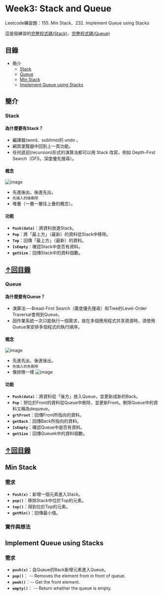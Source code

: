 # Week3: Stack and Queue
Leetcode練習題：155. Min Stack、232. Implement Queue using Stacks

這是我練習的[完整程式碼(Stack)](https://github.com/HTY62006/MyLearningNote/blob/master/Leetcode/week3/155.%20Min%20Stack.py)、[完整程式碼(Queue)](https://github.com/HTY62006/MyLearningNote/blob/master/Leetcode/week3/232.%20Implement%20Queue%20using%20Stacks.py)
## 目錄
  * 簡介
    * [Stack](https://github.com/HTY62006/MyLearningNote/blob/master/Stack%20%26%20Queue.md#stack)
    * [Queue](https://github.com/HTY62006/MyLearningNote/blob/master/Stack%20%26%20Queue.md#queue)
    * [Min Stack](https://github.com/HTY62006/MyLearningNote/blob/master/Stack%20&%20Queue.md#min-stack)
    * [Implement Queue using Stacks](https://github.com/HTY62006/MyLearningNote/blob/master/Stack%20&%20Queue.md#implement-queue-using-stacks)
## 簡介
### Stack
#### 為什麼要有Stack？
  * 編譯器(word、sublime)的 undo 。
  * 網頁瀏覽器中回到上一頁功能。
  * 任何遞迴(recursion)形式的演算法都可以用 Stack 改寫，例如 Depth-First Search（DFS，深度優先搜尋）。
#### 概念
![image](https://images.plurk.com/uSBU6dR5mM2KECR0Kxlzu.png)
  * 先進後出，後進先出。
  * `先插入的後刪除`
  * 堆疊（一層一層往上疊的概念）。
#### 功能
  * **`Push(data)`**：將資料放進Stack。
  * **`Pop`**：將「最上方」（最新）的資料從Stack中移除。
  * **`Top`**：回傳「最上方」（最新）的資料。
  * **`IsEmpty`**：確認Stack中是否有資料。
  * **`getSize`**：回傳Stack中的資料個數。

## [↑回目錄](https://github.com/HTY62006/MyLearningNote/blob/master/Stack%20%26%20Queue.md#%E7%9B%AE%E9%8C%84)

### Queue
#### 為什麼要有Queue？
  * 演算法──Bread-First Search（廣度優先搜尋）和Tree的Level-Order Traversal會用到Queue。
  * 因作業系統一次只能執行一個需求，故在多個應用程式共享資源時，須使用Queue來安排多個程式的執行順序。
#### 概念
![image](https://images.plurk.com/1OipRi9PnsLT8T65EwOiEK.png)
  * 先進先出，後進後出。
  * `先插入的先刪除`
  * 像排隊一樣
![image](https://images.plurk.com/40mSgBftqNG1TIIgbCURQo.png)
#### 功能
  * **`Push(data)`**：將資料從「後方」放入Queue，並更新成新的Back。
  * **`Pop`**：把位於Front的資料從Queue中刪除，並更新Front。刪除Queue中的資料又稱為dequeue。
  * **`grtFront`**：回傳Front所指向的資料。
  * **`getBack`**：回傳Back所指向的資料。
  * **`IsEmpty`**：確認Queue中是否有資料。
  * **`getSize`**：回傳Queuek中的資料個數。

## [↑回目錄](https://github.com/HTY62006/MyLearningNote/blob/master/Stack%20%26%20Queue.md#%E7%9B%AE%E9%8C%84)

## Min Stack
### 需求
  * **`Push(x)`**：新增一個元素進入Stack。
  * **`pop()`**：移除Stack中位於Top的元素。
  * **`top()`**：得到位於Top的元素。
  * **`getMin()`**：回傳最小值。
### 實作與想法

## Implement Queue using Stacks
### 需求
  * **`push(x)`**：自Queue的Back新增元素進入Queue。
  * **`pop()`**： -- Removes the element from in front of queue.
  * **`peek()`**：-- Get the front element.
  * **`empty()`**： -- Return whether the queue is empty.
